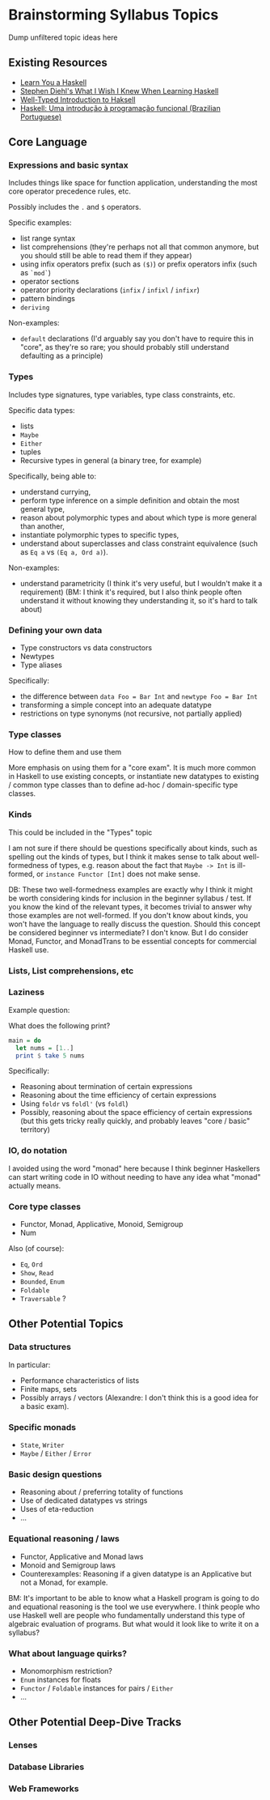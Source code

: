 # Brainstorming Syllabus Topics

Dump unfiltered topic ideas here

## Existing Resources

- [Learn You a Haskell](https://github.com/sdiehl/wiwinwlh)
- [Stephen Diehl's What I Wish I Knew When Learning Haskell](https://github.com/sdiehl/wiwinwlh)
- [Well-Typed Introduction to Haksell](https://teaching.well-typed.com/intro/)
- [Haskell: Uma introdução à programação funcional (Brazilian Portuguese)](https://www.casadocodigo.com.br/products/livro-haskell)

## Core Language

### Expressions and basic syntax

Includes things like space for function application, understanding the most core operator precedence rules, etc.

Possibly includes the `.` and `$` operators.

Specific examples:

- list range syntax
- list comprehensions (they're perhaps not all that common anymore, but you should still be able to read them if they appear)
- using infix operators prefix (such as `($)`) or prefix operators infix (such as `` `mod` ``)
- operator sections
- operator priority declarations (`infix` / `infixl` / `infixr`)
- pattern bindings
- `deriving`

Non-examples:

- `default` declarations (I'd arguably say you don't have to require this in "core", as they're so rare; you should probably
  still understand defaulting as a principle)

### Types

Includes type signatures, type variables, type class constraints, etc.

Specific data types:

- lists
- `Maybe`
- `Either`
- tuples
- Recursive types in general (a binary tree, for example)

Specifically, being able to:

- understand currying,
- perform type inference on a simple definition and obtain the most general type,
- reason about polymorphic types and about which type is more general than another,
- instantiate polymorphic types to specific types,
- understand about superclasses and class constraint equivalence (such as `Eq a` vs `(Eq a, Ord a)`).

Non-examples:

- understand parametricity (I think it's very useful, but I wouldn't make it a requirement) (BM: I think it's required, but I also think people often understand it without knowing they understanding it, so it's hard to talk about)

### Defining your own data

* Type constructors vs data constructors
* Newtypes
* Type aliases

Specifically:

- the difference between `data Foo = Bar Int` and `newtype Foo = Bar Int`
- transforming a simple concept into an adequate datatype
- restrictions on type synonyms (not recursive, not partially applied)

### Type classes

How to define them and use them

More emphasis on using them for a "core exam". It is much more common in Haskell
to use existing concepts, or instantiate new datatypes to existing / common type
classes than to define ad-hoc / domain-specific type classes.

### Kinds

This could be included in the "Types" topic

I am not sure if there should be questions specifically about kinds, such as
spelling out the kinds of types, but I think it makes sense to talk about
well-formedness of types, e.g. reason about the fact that `Maybe -> Int` is
ill-formed, or `instance Functor [Int]` does not make sense.

DB: These two well-formedness examples are exactly why I think it might be worth
considering kinds for inclusion in the beginner syllabus / test. If you know the
kind of the relevant types, it becomes trivial to answer why those examples are
not well-formed. If you don't know about kinds, you won't have the language to
really discuss the question. Should this concept be considered beginner vs
intermediate? I don't know. But I do consider Monad, Functor, and MonadTrans to
be essential concepts for commercial Haskell use.

### Lists, List comprehensions, etc

### Laziness

Example question:

What does the following print?

```haskell
main = do
  let nums = [1..]
  print $ take 5 nums
```

Specifically:

- Reasoning about termination of certain expressions
- Reasoning about the time efficiency of certain expressions
- Using `foldr` vs `foldl'` (vs `foldl`)
- Possibly, reasoning about the space efficiency of certain expressions (but this gets tricky really quickly, and probably leaves "core / basic" territory)

### IO, do notation

I avoided using the word "monad" here because I think beginner Haskellers can
start writing code in IO without needing to have any idea what "monad" actually
means.

### Core type classes

* Functor, Monad, Applicative, Monoid, Semigroup
* Num

Also (of course):

- `Eq`, `Ord`
- `Show`, `Read`
- `Bounded`, `Enum`
- `Foldable`
- `Traversable` ?

## Other Potential Topics

### Data structures

In particular:

- Performance characteristics of lists
- Finite maps, sets
- Possibly arrays / vectors (Alexandre: I don't think this is a good idea for a basic exam).

### Specific monads

- `State`, `Writer`
- `Maybe` / `Either` / `Error`

### Basic design questions

- Reasoning about / preferring totality of functions
- Use of dedicated datatypes vs strings
- Uses of eta-reduction
- ...

### Equational reasoning / laws

- Functor, Applicative and Monad laws
- Monoid and Semigroup laws
- Counterexamples: Reasoning if a given datatype is an Applicative but not a Monad, for example.

BM: It's important to be able to know what a Haskell program is going to do and equational reasoning is the tool we use everywhere. I think people who use Haskell well are people who fundamentally understand this type of algebraic evaluation of programs. But what would it look like to write it on a syllabus?

### What about language quirks?

- Monomorphism restriction?
- `Enum` instances for floats
- `Functor` / `Foldable` instances for pairs / `Either`
- ...

## Other Potential Deep-Dive Tracks

### Lenses

### Database Libraries

### Web Frameworks
